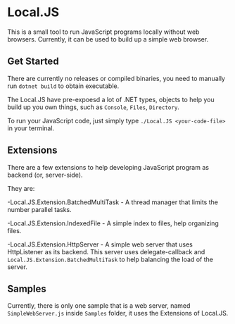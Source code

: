 # Local.JS

This is a small tool to run JavaScript programs locally without web browsers. Currently, it can be used to build up a simple web browser.

## Get Started

There are currently no releases or compiled binaries, you need to manually run `dotnet build` to obtain executable.

The Local.JS have pre-expoesd a lot of .NET types, objects to help you build up you own things, such as `Console`, `Files`, `Directory`.

To run your JavaScript code, just simply type `./Local.JS <your-code-file>` in your terminal.

## Extensions

There are a few extensions to help developing JavaScript program as backend (or, server-side).

They are:

-Local.JS.Extension.BatchedMultiTask - A thread manager that limits the number parallel tasks.

-Local.JS.Extension.IndexedFile - A simple index to files, help organizing files.

-Local.JS.Extension.HttpServer - A simple web server that uses HttpListener as its backend. This server uses delegate-callback and `Local.JS.Extension.BatchedMultiTask` to help balancing the load of the server.

## Samples

Currently, there is only one sample that is a web server, named `SimpleWebServer.js` inside `Samples` folder, it uses the Extensions of Local.JS.